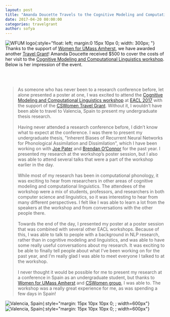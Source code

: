 ```yaml
---
layout: post
title: "Amanda Doucette Travels to the Cognitive Modeling and Computational Linguistics workshop at EACL 2017"
date: 2017-04-20 00:00:00
categories: travelgrant
author: sofya
---
```


![WFUM logo](/images/WFUMlogo.png){:style="float: left; margin:0 15px 10px 0; width: 300px; "}
Thanks to the support of [Women for UMass Amherst](http://www.umass.edu/wfum/), we have awarded another [Travel Grant](http://cswomenumass.github.io/travelgrant.html)! Amanda Doucette received $500 to cover the costs of her visit to the [Cognitive Modeling and Computational Linguistics workshop](http://cmcl2017.osu.edu/). Below is her impression of the event.

<!--break-->

<br/><br/>
>As someone who has never been to a research conference before, let alone presented a poster at one, I was excited to attend the [Cognitive Modeling and Computational Linguistics workshop](http://cmcl2017.osu.edu/) at [EACL 2017](http://eacl2017.org/) with the support of the [CSWomen Travel Grant](http://cswomenumass.github.io/travelgrant.html). Without it, I wouldn’t have been able to travel to Valencia, Spain to present my undergraduate thesis research.<br/><br/>
Having never attended a research conference before, I didn’t know what to expect at the conference. I was there to present my undergraduate thesis, "Inherent Biases of Recurrent Neural Networks for Phonological Assimilation and Dissimilation", which I have been working on with [Joe Pater](http://blogs.umass.edu/pater/) and [Brendan O’Connor](http://brenocon.com/) for the past year. I presented my research at the workshop’s poster session, but I also was able to attend several talks that were a part of the workshop earlier in the day.<br/><br/>
While most of my research has been in computational phonology, it was exciting to hear from researchers in other areas of cognitive modeling and computational linguistics. The attendees of the workshop were a mix of students, professors, and researchers in both computer science and linguistics, so it was interesting to hear from many different perspectives. I felt like I was able to learn a lot from the speakers at the workshop and from conversations with the other people there.<br/><br/>
Towards the end of the day, I presented my poster at a poster session that was combined with several other EACL workshops. Because of this, I was able to talk to people with a background in NLP research, rather than in cognitive modeling and linguistics, and was able to have some really useful conversations about my research. It was exciting to be able to finally tell people about what I’ve been working on for the past year, and I’m really glad I was able to meet everyone I talked to at the workshop.<br/><br/>
I never thought it would be possible for me to present my research at a conference in Spain as an undergraduate student, but thanks to [Women for UMass Amherst](http://www.umass.edu/wfum/) and [CSWomen group](http://cswomenumass.github.io/index.html), I was able to. The workshop was a really great experience for me, as was spending a few days in Spain!

![Valencia, Spain](/images/travelgrant/amanda_travelgrant1.png){:style="margin: 15px 10px 10px 0; ; width=600px"} ![Valencia, Spain](/images/travelgrant/amanda_travelgrant2.png){:style="margin: 15px 10px 10px 0; ; width=600px"}
